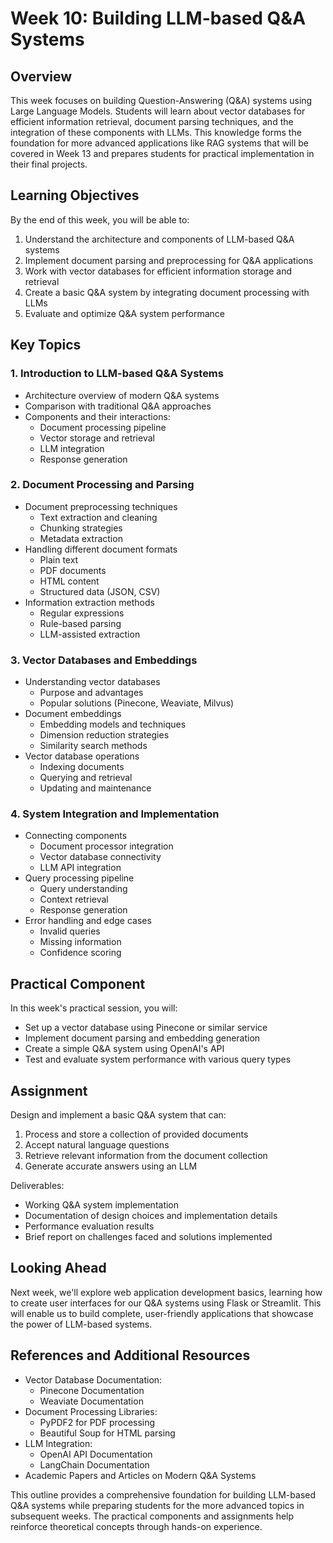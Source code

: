 # Week 10: Building LLM-based Q&A Systems

## Overview

This week focuses on building Question-Answering (Q&A) systems using Large Language Models. Students will learn about vector databases for efficient information retrieval, document parsing techniques, and the integration of these components with LLMs. This knowledge forms the foundation for more advanced applications like RAG systems that will be covered in Week 13 and prepares students for practical implementation in their final projects.

## Learning Objectives

By the end of this week, you will be able to:

1. Understand the architecture and components of LLM-based Q&A systems
2. Implement document parsing and preprocessing for Q&A applications
3. Work with vector databases for efficient information storage and retrieval
4. Create a basic Q&A system by integrating document processing with LLMs
5. Evaluate and optimize Q&A system performance

## Key Topics

### 1. Introduction to LLM-based Q&A Systems

- Architecture overview of modern Q&A systems
- Comparison with traditional Q&A approaches
- Components and their interactions:
  - Document processing pipeline
  - Vector storage and retrieval
  - LLM integration
  - Response generation

### 2. Document Processing and Parsing

- Document preprocessing techniques
  - Text extraction and cleaning
  - Chunking strategies
  - Metadata extraction
- Handling different document formats
  - Plain text
  - PDF documents
  - HTML content
  - Structured data (JSON, CSV)
- Information extraction methods
  - Regular expressions
  - Rule-based parsing
  - LLM-assisted extraction

### 3. Vector Databases and Embeddings

- Understanding vector databases
  - Purpose and advantages
  - Popular solutions (Pinecone, Weaviate, Milvus)
- Document embeddings
  - Embedding models and techniques
  - Dimension reduction strategies
  - Similarity search methods
- Vector database operations
  - Indexing documents
  - Querying and retrieval
  - Updating and maintenance

### 4. System Integration and Implementation

- Connecting components
  - Document processor integration
  - Vector database connectivity
  - LLM API integration
- Query processing pipeline
  - Query understanding
  - Context retrieval
  - Response generation
- Error handling and edge cases
  - Invalid queries
  - Missing information
  - Confidence scoring

## Practical Component

In this week's practical session, you will:

- Set up a vector database using Pinecone or similar service
- Implement document parsing and embedding generation
- Create a simple Q&A system using OpenAI's API
- Test and evaluate system performance with various query types

## Assignment

Design and implement a basic Q&A system that can:

1. Process and store a collection of provided documents
2. Accept natural language questions
3. Retrieve relevant information from the document collection
4. Generate accurate answers using an LLM

Deliverables:

- Working Q&A system implementation
- Documentation of design choices and implementation details
- Performance evaluation results
- Brief report on challenges faced and solutions implemented

## Looking Ahead

Next week, we'll explore web application development basics, learning how to create user interfaces for our Q&A systems using Flask or Streamlit. This will enable us to build complete, user-friendly applications that showcase the power of LLM-based systems.

## References and Additional Resources

- Vector Database Documentation:
  - Pinecone Documentation
  - Weaviate Documentation
- Document Processing Libraries:
  - PyPDF2 for PDF processing
  - Beautiful Soup for HTML parsing
- LLM Integration:
  - OpenAI API Documentation
  - LangChain Documentation
- Academic Papers and Articles on Modern Q&A Systems

This outline provides a comprehensive foundation for building LLM-based Q&A systems while preparing students for the more advanced topics in subsequent weeks. The practical components and assignments help reinforce theoretical concepts through hands-on experience.

```{tableofcontents}

```
